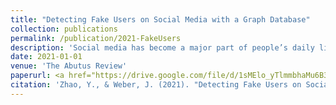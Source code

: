 ```yaml
---
title: "Detecting Fake Users on Social Media with a Graph Database"
collection: publications
permalink: /publication/2021-FakeUsers
description: 'Social media has become a major part of people’s daily lives as it provides users with the convenience to connect with people, interact with friends, share personal content with others, and gather information. However, it also creates opportunities for fake users. Fake users on social media may be perceived as popular and influential if not detected. They might spread false information or fake news by making it look real, manipulating real users into making  certain decisions. In computer science, a social network can be treated as a graph, which is a data structure consisting of nodes being the social media users, and edges being the connections between users. Graph data can be stored in a graph database for efficient data analysis. In this paper, we propose using a graph database to achieve an increased scalability to accommodate larger graphs. Centrality measures as features were extracted for the random forest classifier to successfully detect fake users with high precision, recall, and accuracy. We have achieved promising results especially when compared with previous studies.'
date: 2021-01-01
venue: 'The Abutus Review'
paperurl: <a href="https://drive.google.com/file/d/1sMElo_yTlmmbhaMu6B3DJZhkvzauAtUY/view?usp=drive_link" target="_blank">paper link</a>
citation: 'Zhao, Y., & Weber, J. (2021). "Detecting Fake Users on Social Media with a Graph Database." <i>The Arbutus Review.</i> 12(1): 49-56. (paper).'
---
```


